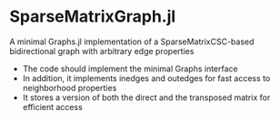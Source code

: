 # SparseMatrixGraph.jl
A minimal Graphs.jl implementation of a SparseMatrixCSC-based bidirectional graph with arbitrary edge properties


* The code should implement the minimal Graphs interface
* In addition, it implements inedges and outedges for fast access to neighborhood properties
* It stores a version of both the direct and the transposed matrix for efficient access
